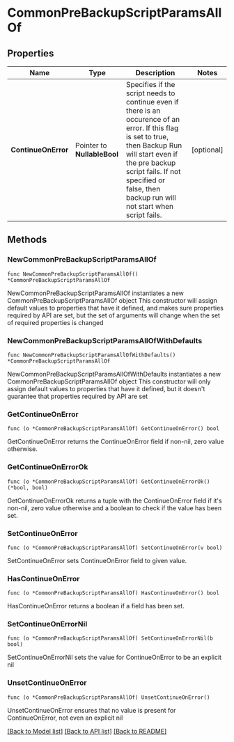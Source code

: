# CommonPreBackupScriptParamsAllOf

## Properties

Name | Type | Description | Notes
------------ | ------------- | ------------- | -------------
**ContinueOnError** | Pointer to **NullableBool** | Specifies if the script needs to continue even if there is an occurence of an error. If this flag is set to true, then Backup Run will start even if the pre backup script fails. If not specified or false, then backup run will not start when script fails. | [optional] 

## Methods

### NewCommonPreBackupScriptParamsAllOf

`func NewCommonPreBackupScriptParamsAllOf() *CommonPreBackupScriptParamsAllOf`

NewCommonPreBackupScriptParamsAllOf instantiates a new CommonPreBackupScriptParamsAllOf object
This constructor will assign default values to properties that have it defined,
and makes sure properties required by API are set, but the set of arguments
will change when the set of required properties is changed

### NewCommonPreBackupScriptParamsAllOfWithDefaults

`func NewCommonPreBackupScriptParamsAllOfWithDefaults() *CommonPreBackupScriptParamsAllOf`

NewCommonPreBackupScriptParamsAllOfWithDefaults instantiates a new CommonPreBackupScriptParamsAllOf object
This constructor will only assign default values to properties that have it defined,
but it doesn't guarantee that properties required by API are set

### GetContinueOnError

`func (o *CommonPreBackupScriptParamsAllOf) GetContinueOnError() bool`

GetContinueOnError returns the ContinueOnError field if non-nil, zero value otherwise.

### GetContinueOnErrorOk

`func (o *CommonPreBackupScriptParamsAllOf) GetContinueOnErrorOk() (*bool, bool)`

GetContinueOnErrorOk returns a tuple with the ContinueOnError field if it's non-nil, zero value otherwise
and a boolean to check if the value has been set.

### SetContinueOnError

`func (o *CommonPreBackupScriptParamsAllOf) SetContinueOnError(v bool)`

SetContinueOnError sets ContinueOnError field to given value.

### HasContinueOnError

`func (o *CommonPreBackupScriptParamsAllOf) HasContinueOnError() bool`

HasContinueOnError returns a boolean if a field has been set.

### SetContinueOnErrorNil

`func (o *CommonPreBackupScriptParamsAllOf) SetContinueOnErrorNil(b bool)`

 SetContinueOnErrorNil sets the value for ContinueOnError to be an explicit nil

### UnsetContinueOnError
`func (o *CommonPreBackupScriptParamsAllOf) UnsetContinueOnError()`

UnsetContinueOnError ensures that no value is present for ContinueOnError, not even an explicit nil

[[Back to Model list]](../README.md#documentation-for-models) [[Back to API list]](../README.md#documentation-for-api-endpoints) [[Back to README]](../README.md)


